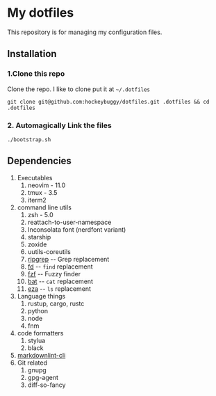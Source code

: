 # My dotfiles

This repository is for managing my configuration files.

## Installation

### 1.Clone this repo

Clone the repo. I like to clone put it at `~/.dotfiles`

    git clone git@github.com:hockeybuggy/dotfiles.git .dotfiles && cd .dotfiles

### 2. Automagically Link the files

    ./bootstrap.sh

## Dependencies

1. Executables
    1. neovim - 11.0
    1. tmux - 3.5
    1. iterm2
1. command line utils
    1. zsh  - 5.0
    1. reattach-to-user-namespace
    1. Inconsolata font (nerdfont variant)
    1. starship
    1. zoxide
    1. uutils-coreutils
    1. [ripgrep](https://github.com/BurntSushi/ripgrep) -- Grep replacement
    1. [fd](https://github.com/sharkdp/fd) -- `find` replacement
    1. [fzf](https://github.com/junegunn/fzf) -- Fuzzy finder
    1. [bat](https://github.com/sharkdp/bat) -- `cat` replacement
    1. [eza](https://eza.rocks/) -- `ls` replacement
1. Language things
    1. rustup, cargo, rustc
    1. python
    1. node
    1. fnm
1. code formatters
    1. stylua
    1. black
1. [markdownlint-cli](https://github.com/igorshubovych/markdownlint-cli)
1. Git related
    1. gnupg
    1. gpg-agent
    1. diff-so-fancy
